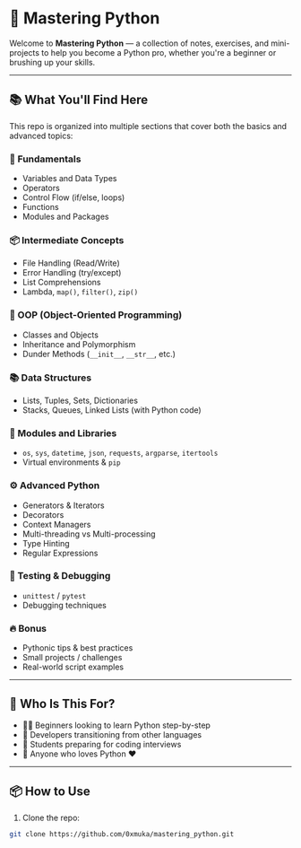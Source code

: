 # 🐍 Mastering Python

Welcome to **Mastering Python** — a collection of notes, exercises, and mini-projects to help you become a Python pro, whether you're a beginner or brushing up your skills.

---

## 📚 What You'll Find Here

This repo is organized into multiple sections that cover both the basics and advanced topics:

### 🧱 Fundamentals
- Variables and Data Types
- Operators
- Control Flow (if/else, loops)
- Functions
- Modules and Packages

### 📦 Intermediate Concepts
- File Handling (Read/Write)
- Error Handling (try/except)
- List Comprehensions
- Lambda, `map()`, `filter()`, `zip()`

### 🧰 OOP (Object-Oriented Programming)
- Classes and Objects
- Inheritance and Polymorphism
- Dunder Methods (`__init__`, `__str__`, etc.)

### 📚 Data Structures
- Lists, Tuples, Sets, Dictionaries
- Stacks, Queues, Linked Lists (with Python code)

### 🔗 Modules and Libraries
- `os`, `sys`, `datetime`, `json`, `requests`, `argparse`, `itertools`
- Virtual environments & `pip`

### ⚙️ Advanced Python
- Generators & Iterators
- Decorators
- Context Managers
- Multi-threading vs Multi-processing
- Type Hinting
- Regular Expressions

### 🧪 Testing & Debugging
- `unittest` / `pytest`
- Debugging techniques

### 🔥 Bonus
- Pythonic tips & best practices
- Small projects / challenges
- Real-world script examples

---

## 🚀 Who Is This For?

- 🧑‍💻 Beginners looking to learn Python step-by-step
- 🧠 Developers transitioning from other languages
- 🧪 Students preparing for coding interviews
- 🐍 Anyone who loves Python ❤️

---

## 📦 How to Use

1. Clone the repo:
```bash
git clone https://github.com/0xmuka/mastering_python.git
